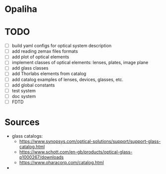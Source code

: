 # Opaliha

# TODO
* [ ] build yaml configs for optical system description
* [ ] add reading zemax files formats
* [ ] add plot of optical elements
* [ ] implement classes of optical elements: lenses, plates, image plane
* [ ] add glass classes
* [ ] add Thorlabs elements from catalog
* [ ] add catalog examples of lenses, devices, glasses, etc.
* [ ] add global constants
* [ ] test system
* [ ] doc system
* [ ] FDTD

# Sources
* glass catalogs:
  * https://www.synopsys.com/optical-solutions/support/support-glass-catalog.html
  * https://www.schott.com/en-gb/products/optical-glass-p1000267/downloads 
  * https://www.oharacorp.com/catalog.html 
* 